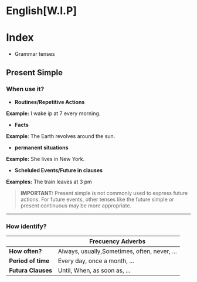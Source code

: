 # English[W.I.P]

# Index 
- Grammar tenses
## **Present Simple**
### **When use it?**

- **Routines/Repetitive Actions**

**Example:** I wake ip at 7 every morning.

- **Facts** 

**Example**: The Earth revolves around the sun.

- **permanent situations**

**Example:** She lives in New York. 

- **Scheluled Events/Future in clauses** 

**Examples:** The train leaves at 3 pm 

> **IMPORTANT:** Present simple is not commonly used to express future actions. For future events, other tenses like the future simple or present continuous may be more appropriate.
---

### **How identify?**

|| **Frecuency Adverbs** |
|------|-----|
| **How often?**| Always, usually,Sometimes, often, never, ... |
|**Period of time**| Every day, once a month, ... |
|**Futura Clauses**| Until, When, as soon as, ... |


